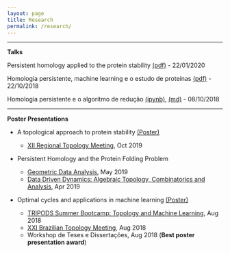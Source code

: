 ```yaml
---
layout: page
title: Research
permalink: /research/
---
```


---
**Talks**

Persistent homology applied to the protein stability [(pdf)](/assets/Persistenthomologyappliedtotheproteinstability.pdf) - 22/01/2020

Homologia persistente, machine learning e o estudo de proteínas [(pdf)](/assets/22_10_18.pdf) - 22/10/2018

Homologia persistente e o algoritmo de redução [(ipynb)](/assets/ph_reduction/Reduction_Algorithm.ipynb),
[(md)](/assets/ph_reduction/Reduction_Algorithm.md) - 08/10/2018

---

**Poster Presentations**

* A topological approach to protein stability [(Poster)](/assets/posterERT2019.pdf)
    * [XII Regional Topology Meeting](http://www.dm.ufscar.br/profs/ert2019), Oct 2019

* Persistent Homology and the Protein Folding Problem
    * [Geometric Data Analysis](https://stevanovichcenter.uchicago.edu/geometric-data-analysis/), May 2019
    * [Data Driven Dynamics: Algebraic Topology, Combinatorics and Analysis](http://www.crm.umontreal.ca/2019/Dynamique19/index_e.php), Apr 2019

* Optimal cycles and applications in machine learning [(Poster)](/assets/Poster_Carlos.pdf)
    * [TRIPODS Summer Bootcamp: Topology and Machine Learning](https://icerm.brown.edu/tripods/tri18-2-tml/), Aug 2018
    * [XXI Brazilian Topology Meeting](http://www.ime.uff.br/topology2018/), Aug 2018
    * Workshop de Teses e Dissertações, Aug 2018 (**Best poster presentation award**)
